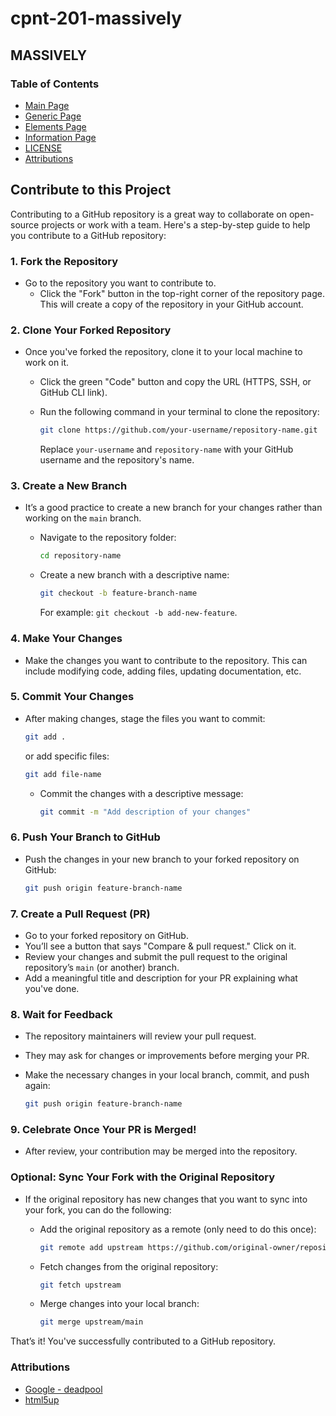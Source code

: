 # cpnt-201-massively

## MASSIVELY

### Table of Contents

- [Main Page](/index.html)
- [Generic Page](/generic.html)
- [Elements Page](/generic.html)
- [Information Page](/README.txt)
- [LICENSE](/LICENSE.txt)
- [Attributions](#attributions)

## Contribute to this Project

Contributing to a GitHub repository is a great way to collaborate on open-source projects or work with a team. Here's a step-by-step guide to help you contribute to a GitHub repository:

### 1. **Fork the Repository**

- Go to the repository you want to contribute to.
  - Click the "Fork" button in the top-right corner of the repository page. This will create a copy of the repository in your GitHub account.

### 2. **Clone Your Forked Repository**

- Once you've forked the repository, clone it to your local machine to work on it.
  - Click the green "Code" button and copy the URL (HTTPS, SSH, or GitHub CLI link).
  - Run the following command in your terminal to clone the repository:

     ```bash
     git clone https://github.com/your-username/repository-name.git
     ```

     Replace `your-username` and `repository-name` with your GitHub username and the repository's name.

### 3. **Create a New Branch**

- It’s a good practice to create a new branch for your changes rather than working on the `main` branch.
  - Navigate to the repository folder:

     ```bash
     cd repository-name
     ```

  - Create a new branch with a descriptive name:

     ```bash
     git checkout -b feature-branch-name
     ```

     For example: `git checkout -b add-new-feature`.

### 4. **Make Your Changes**

- Make the changes you want to contribute to the repository. This can include modifying code, adding files, updating documentation, etc.

### 5. **Commit Your Changes**

- After making changes, stage the files you want to commit:

     ```bash
     git add .
     ```

     or add specific files:

     ```bash
     git add file-name
     ```

  - Commit the changes with a descriptive message:

     ```bash
     git commit -m "Add description of your changes"
     ```

### 6. **Push Your Branch to GitHub**

- Push the changes in your new branch to your forked repository on GitHub:

     ```bash
     git push origin feature-branch-name
     ```

### 7. **Create a Pull Request (PR)**

- Go to your forked repository on GitHub.
- You’ll see a button that says "Compare & pull request." Click on it.
- Review your changes and submit the pull request to the original repository’s `main` (or another) branch.
- Add a meaningful title and description for your PR explaining what you've done.

### 8. **Wait for Feedback**

- The repository maintainers will review your pull request.
- They may ask for changes or improvements before merging your PR.
- Make the necessary changes in your local branch, commit, and push again:

     ```bash
     git push origin feature-branch-name
     ```

### 9. **Celebrate Once Your PR is Merged!**

- After review, your contribution may be merged into the repository.

### Optional: **Sync Your Fork with the Original Repository**

- If the original repository has new changes that you want to sync into your fork, you can do the following:
  - Add the original repository as a remote (only need to do this once):

       ```bash
       git remote add upstream https://github.com/original-owner/repository-name.git
       ```

  - Fetch changes from the original repository:

       ```bash
       git fetch upstream
       ```

  - Merge changes into your local branch:

       ```bash
       git merge upstream/main
       ```

That’s it! You've successfully contributed to a GitHub repository.

### Attributions

- [Google - deadpool](google.com)
- [html5up](https://html5up.net/)
